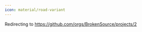 ```yaml
---
icon: material/road-variant
---
```


Redirecting to https://github.com/orgs/BrokenSource/projects/2

<script>
  window.location.replace("https://github.com/orgs/BrokenSource/projects/2");
</script>
